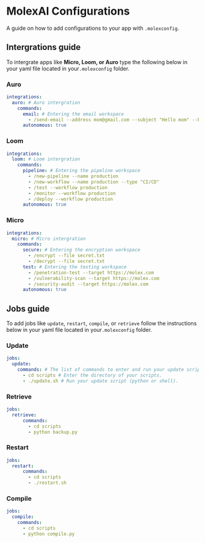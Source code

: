 # MolexAI Configurations
A guide on how to add configurations to your app with `.molexconfig`.

## Intergrations guide
To intergrate apps like **Micro, Loom, or Auro** type the following below in your yaml file located in your`.molexconfig` folder.

### Auro
```yaml
integrations:
  auro: # Auro intergration
    commands: 
      email: # Entering the email workspace
        - /send-email --address mom@gmail.com --subject "Hello mom" --body "How are you doing?"
      autonomous: true
```
### Loom

```yaml
integrations:
  loom: # Loom intergration
    commands:
      pipeline: # Entering the pipeline workspace
        - /new-pipeline --name production
        - /new-workflow --name production --type "CI/CD"
        - /test --workflow production
        - /monitor --workflow production
        - /deploy --workflow production
      autonomous: true
```
### Micro

```yaml
integrations:
  micro: # Micro intergration
    commands:
      secure: # Entering the encryption workspace
        - /encrypt --file secret.txt
        - /decrypt --file secret.txt
      test: # Entering the testing workspace
        - /penetration-test --target https://molex.com
        - /vulnerability-scan --target https://molex.com
        - /security-audit --target https://molex.com
      autonomous: true
```

## Jobs guide
To add jobs like `update`, `restart`, `compile`, or `retrieve` follow the instructions below in your yaml file located in your`.molexconfig` folder.

### Update
```yaml
jobs:
  update:
    commands: # The list of commands to enter and run your update script.
      - cd scripts # Enter the directory of your scripts.
      - ./update.sh # Run your update script (python or shell).
```

### Retrieve
```yaml
jobs:
  retrieve:
      commands:
        - cd scripts
        - python backup.py
```

### Restart
```yaml
jobs:
  restart:
      commands:
        - cd scripts
        - ./restart.sh
```

### Compile
```yaml
jobs:
  compile:
    commands:
      - cd scripts
      - python compile.py
```
